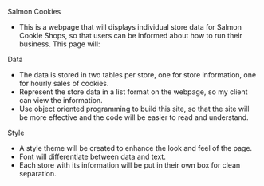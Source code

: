 Salmon Cookies
* This is a webpage that will displays individual store data for Salmon Cookie Shops, so that users can be informed about how to run their business.
This page will:

Data
* The data is stored in two tables per store, one for store information, one for hourly sales of cookies.
* Represent the store data in a list format on the webpage, so my client can view the information.
* Use object oriented programming to build this site, so that the site will be more effective and the code will be easier to read and understand.

Style
* A style theme will be created to enhance the look and feel of the page.
* Font will differentiate between data and text.
* Each store with its information will be put in their own box for clean separation.
